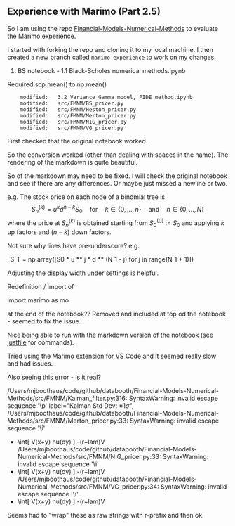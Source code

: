 ## Experience with Marimo (Part 2.5)

So I am using the repo [Financial-Models-Numerical-Methods](https://github.com/DataBooth/Financial-Models-Numerical-Methods) to evaluate the Marimo experience.

I started with forking the repo and cloning it to my local machine. I then created a new branch called `marimo-experience` to work on my changes.


<!-- [TODO - Cut n paste in Perplexity conversation] -->

1. BS notebook - 1.1 Black-Scholes numerical methods.ipynb

Required scp.mean() to np.mean()

        modified:   3.2 Variance Gamma model, PIDE method.ipynb
        modified:   src/FMNM/BS_pricer.py
        modified:   src/FMNM/Heston_pricer.py
        modified:   src/FMNM/Merton_pricer.py
        modified:   src/FMNM/NIG_pricer.py
        modified:   src/FMNM/VG_pricer.py

First checked that the original notebook worked. 

So the conversion worked (other than dealing with spaces in the name). The rendering of the markdown is quite beautiful.

So of the markdown may need to be fixed. I will check the original notebook and see if there are any differences. Or maybe just missed a newline or two.

e.g. The stock price on each node of a binomial tree is
$$ S_n^{(k)} = u^{k} d^{n-k} S_0 \quad \text{for} \quad k \in \{ 0, ..., n \} \quad \text{and} \quad n \in \{ 0, ..., N \}$$
where the price at $S_n^{(k)}$ is obtained starting from $S_0^{(0)}$ := $S_0$ and applying $k$ up factors and $(n-k)$ down factors. 

Not sure why lines have pre-underscore? e.g.

_S_T = np.array([S0 * u ** j * d ** (N_1 - j) for j in range(N_1 + 1)])

Adjusting the display width under settings is helpful.

Redefinition / import of 

import marimo as mo

at the end of the notebook?? Removed and included at top od the notebook - seemed to fix the issue.

Nice being able to run with the markdown version of the notebook (see [justfile](justfile) for commands).


Tried using the Marimo extension for VS Code and it seemed really slow and had issues.


Also seeing this error - is it real?

/Users/mjboothaus/code/github/databooth/Financial-Models-Numerical-Methods/src/FMNM/Kalman_filter.py:316: SyntaxWarning: invalid escape sequence '\p'
  label="Kalman Std Dev: $\pm 1 \sigma$",
/Users/mjboothaus/code/github/databooth/Financial-Models-Numerical-Methods/src/FMNM/Merton_pricer.py:33: SyntaxWarning: invalid escape sequence '\i'
  + \int[ V(x+y) nu(dy) ] -(r+lam)V
/Users/mjboothaus/code/github/databooth/Financial-Models-Numerical-Methods/src/FMNM/NIG_pricer.py:33: SyntaxWarning: invalid escape sequence '\i'
  + \int[ V(x+y) nu(dy) ] -(r+lam)V
/Users/mjboothaus/code/github/databooth/Financial-Models-Numerical-Methods/src/FMNM/VG_pricer.py:34: SyntaxWarning: invalid escape sequence '\i'
  + \int[ V(x+y) nu(dy) ] -(r+lam)V
  

  Seems had to "wrap" these as raw strings with r-prefix and then ok.


